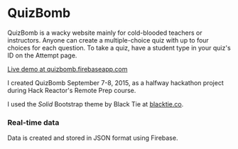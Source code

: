 # QuizBomb
QuizBomb is a wacky website mainly for cold-blooded teachers or instructors. Anyone can create a multiple-choice quiz with up to four choices for each question. To take a quiz, have a student type in your quiz's ID on the Attempt page.

[Live demo at quizbomb.firebaseapp.com](http://quizbomb.firebaseapp.com)

I created QuizBomb September 7-8, 2015, as a halfway hackathon project during Hack Reactor's Remote Prep course.

I used the *Solid* Bootstrap theme by Black Tie at [blacktie.co](http://blacktie.co).

### Real-time data
Data is created and stored in JSON format using Firebase.
